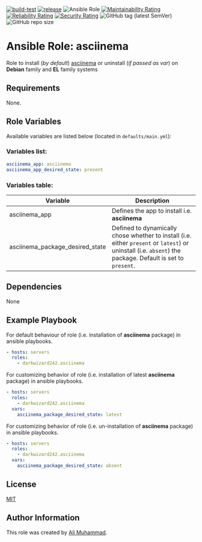 [![build-test](https://github.com/darkwizard242/ansible-role-asciinema/workflows/build-and-test/badge.svg?branch=master)](https://github.com/darkwizard242/ansible-role-asciinema/actions?query=workflow%3Abuild-and-test) [![release](https://github.com/darkwizard242/ansible-role-asciinema/workflows/release/badge.svg)](https://github.com/darkwizard242/ansible-role-asciinema/actions?query=workflow%3Arelease) ![Ansible Role](https://img.shields.io/ansible/role/d/darkwizard242/asciinema) [![Maintainability Rating](https://sonarcloud.io/api/project_badges/measure?project=ansible-role-asciinema&metric=sqale_rating)](https://sonarcloud.io/dashboard?id=ansible-role-asciinema) [![Reliability Rating](https://sonarcloud.io/api/project_badges/measure?project=ansible-role-asciinema&metric=reliability_rating)](https://sonarcloud.io/dashboard?id=ansible-role-asciinema) [![Security Rating](https://sonarcloud.io/api/project_badges/measure?project=ansible-role-asciinema&metric=security_rating)](https://sonarcloud.io/dashboard?id=ansible-role-asciinema) ![GitHub tag (latest SemVer)](https://img.shields.io/github/tag/darkwizard242/ansible-role-asciinema?label=release) ![GitHub repo size](https://img.shields.io/github/repo-size/darkwizard242/ansible-role-asciinema?color=orange&style=flat-square)

# Ansible Role: asciinema

Role to install (_by default_) [asciinema](https://asciinema.org) or uninstall (_if passed as var_) on **Debian** family and **EL** family systems

## Requirements

None.

## Role Variables

Available variables are listed below (located in `defaults/main.yml`):

### Variables list:

```yaml
asciinema_app: asciinema
asciinema_app_desired_state: present
```

### Variables table:

Variable                        | Description
------------------------------- | ----------------------------------------------------------------------------------------------------------------------------------------------------------
asciinema_app                   | Defines the app to install i.e. **asciinema**
asciinema_package_desired_state | Defined to dynamically chose whether to install (i.e. either `present` or `latest`) or uninstall (i.e. `absent`) the package. Default is set to `present`.

## Dependencies

None

## Example Playbook

For default behaviour of role (i.e. installation of **asciinema** package) in ansible playbooks.

```yaml
- hosts: servers
  roles:
    - darkwizard242.asciinema
```

For customizing behavior of role (i.e. installation of latest **asciinema** package) in ansible playbooks.

```yaml
- hosts: servers
  roles:
    - darkwizard242.asciinema
  vars:
    asciinema_package_desired_state: latest
```

For customizing behavior of role (i.e. un-installation of **asciinema** package) in ansible playbooks.

```yaml
- hosts: servers
  roles:
    - darkwizard242.asciinema
  vars:
    asciinema_package_desired_state: absent
```

## License

[MIT](https://github.com/darkwizard242/ansible-role-asciinema/blob/master/LICENSE)

## Author Information

This role was created by [Ali Muhammad](https://www.alimuhammad.dev/).
